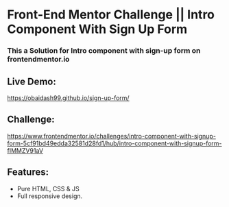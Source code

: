 # Front-End Mentor Challenge || Intro Component With Sign Up Form 

### This a Solution for Intro component with sign-up form on frontendmentor.io

## Live Demo:
  https://obaidash99.github.io/sign-up-form/
  
## Challenge:
  https://www.frontendmentor.io/challenges/intro-component-with-signup-form-5cf91bd49edda32581d28fd1/hub/intro-component-with-signup-form-fIMMZV91aV
  
 ## Features:
  - Pure HTML, CSS & JS
  - Full responsive design.
